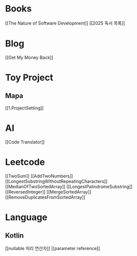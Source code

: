 # Books
[[The Nature of Software Development]]
[[2025 독서 목록]]



# Blog
[[Get My Money Back]]


# Toy Project
## Mapa
[[1.ProjectSetting]]


# AI
[[Code Translator]]

# Leetcode
[[TwoSum]]
[[AddTwoNumbers]]
[[LongestSubstringWithoutRepeatingCharacters]]
[[MedianOfTwoSortedArray]]
[[LongestPalindromeSubstring]]
[[ReversedInteger]]
[[MergeSortedArray]]
[[RemoveDuplicatesFromSortedArray]]


# Language
## Kotlin
[[nullable 처리 연산자]]
[[parameter reference]]
